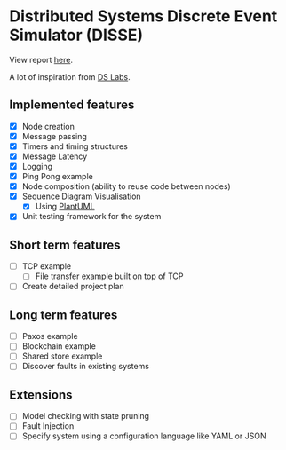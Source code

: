 # Distributed Systems Discrete Event Simulator (DISSE)

View report [here](https://www.overleaf.com/project/640244e50c059ab2d68e51de).

A lot of inspiration from [DS Labs](https://github.com/emichael/dslabs).

## Implemented features

- [X] Node creation
- [X] Message passing
- [X] Timers and timing structures
- [X] Message Latency
- [X] Logging
- [X] Ping Pong example
- [X] Node composition (ability to reuse code between nodes)
- [X] Sequence Diagram Visualisation
  - [X] Using [PlantUML](https://plantuml.com/en-dark/sequence-diagram)
- [X] Unit testing framework for the system

## Short term features

- [ ] TCP example
  - [ ] File transfer example built on top of TCP
- [ ] Create detailed project plan

## Long term features

- [ ] Paxos example
- [ ] Blockchain example
- [ ] Shared store example
- [ ] Discover faults in existing systems

## Extensions

- [ ] Model checking with state pruning
- [ ] Fault Injection
- [ ] Specify system using a configuration language like YAML or JSON
